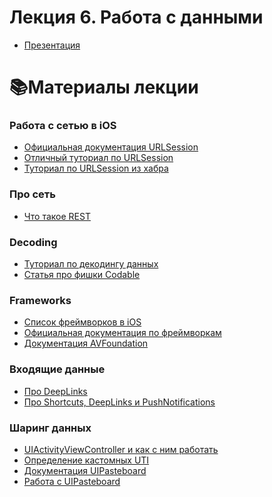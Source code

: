 

# Лекция 6. Работа с данными

* [Презентация](lecture6.pdf)

# 📚Материалы лекции

### Работа с сетью в iOS

*  [Официальная документация URLSession][1]
*  [Отличный туториал по URLSession][2]
*  [Туториал по URLSession из хабра][3]

### Про сеть

*  [Что такое REST][4]

### Decoding

*  [Туториал по декодингу данных][5]
*  [Статья про фишки Codable][6]

### Frameworks

*  [Список фреймворков в iOS][7]
*  [Официальная документация по фреймворкам][8]
*  [Документация AVFoundation][15]

### Входящие данные

*  [Про DeepLinks][9]
*  [Про Shortcuts, DeepLinks и PushNotifications][10]

### Шаринг данных

*  [UIActivityViewController и как с ним работать][11]
*  [Определение кастомных UTI][12]
*  [Документация UIPasteboard][13]
*  [Работа с UIPasteboard][14]




[1]: https://developer.apple.com/documentation/foundation/urlsession
[2]: https://www.raywenderlich.com/3244963-urlsession-tutorial-getting-started
[3]: https://habr.com/ru/post/414359/
[4]: https://medium.com/@andr.ivas12/rest-простым-языком-90a0bca0bc78
[5]: https://www.raywenderlich.com/3418439-encoding-and-decoding-in-swift
[6]: https://benscheirman.com/2017/06/swift-json/
[7]: https://www.theiphonewiki.com/wiki//System/Library/Frameworks
[8]: https://developer.apple.com/documentation/
[9]: https://medium.com/wolox-driving-innovation/ios-deep-linking-url-scheme-vs-universal-links-50abd3802f97
[10]: https://swiftbook.ru/post/tutorials/ios-how-to-open-deep-links-notifications-and-shortcuts/
[11]: https://www.raywenderlich.com/813044-uiactivityviewcontroller-tutorial-sharing-data
[12]: https://developer.apple.com/library/archive/documentation/FileManagement/Conceptual/understanding_utis/understand_utis_declare/understand_utis_declare.html
[13]: https://developer.apple.com/documentation/uikit/uipasteboard
[14]: https://medium.com/@maximbilan/ios-how-to-use-uipasteboard-b1619d7c8f61
[15]: https://developer.apple.com/documentation/avfoundation

